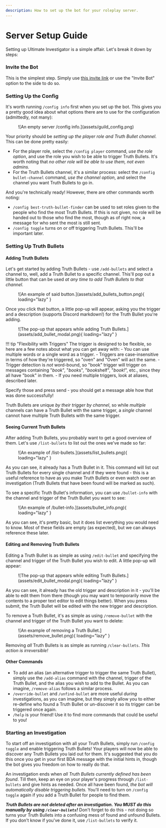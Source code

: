 ```yaml
---
description: How to set up the bot for your roleplay server.
---
```


# Server Setup Guide

Setting up Ultimate Investigator is a simple affair. Let's break it down by steps:

### Invite the Bot

This is the simplest step. Simply use [this invite link](https://discord.com/api/oauth2/authorize?client_id=843994199187914753&permissions=532576332864&scope=bot%20applications.commands) or use the "Invite Bot" option to the side to do so.

### Setting Up the Config

It's worth running `/config info` first when you set up the bot. This gives you a pretty good idea about what options there are to use for the configuration (admittedly, not many):

<figure markdown>
  ![An empty server /config info.](assets/guild_config.png)
</figure>

Your priority should be _setting up the player role and Truth Bullet channel._ This can be done pretty easily:

* For the player role, select the `/config player` command, _use the role option_, and use the role you wish to be able to trigger Truth Bullets. It's worth noting that _no other role will be able to use them, not even admins._
* For the Truth Bullets channel, it's a similar process: select the `/config bullet-channel` command, _use the channel option_, and select the channel you want Truth Bullets to go in.

And you're technically ready! However, there are other commands worth noting:

* `/config best-truth-bullet-finder` can be used to set roles given to the people who find the most Truth Bullets. If this is not given, no role will be handed out to those who find the most, though as of right now, a message for who sent the most is still sent.
* `/config toggle` turns on or off triggering Truth Bullets. This'll be important later.

### Setting Up Truth Bullets

#### Adding Truth Bullets

Let's get started by adding Truth Bullets - use `/add-bullets` and select a channel to, well, add a Truth Bullet to a specific channel. This'll pop out a little button that can be used _at any time to add Truth Bullets to that channel._

<figure markdown>
  ![An example of said button.](assets/add_bullets_button.png){ loading="lazy" }
</figure>

Once you click that button, a little pop-up will appear, asking you the trigger and a description (supports Discord markdown!) for the Truth Bullet you're adding.

<figure markdown>
  ![The pop-up that appears while adding Truth Bullets.](assets/add_bullet_modal.png){ loading="lazy" }
</figure>

!!! tip "Flexibility with Triggers"
    The trigger is designed to be flexible, so here are a few notes about what you can get away with:
    - You can use multiple words or a single word as a trigger.
    - Triggers are case-insensitive in terms of how they're triggered, so "oven" and "Oven" will act the same.
    - Trigger detection is _not_ word-bound, so "book" trigger will trigger on messages containing "*book*", "*book*s", "*book*shelf", "*book*!", etc., since they all have "book" in them.
    - If you need multiple triggers, look at aliases, described later.

Specify those and press send - you should get a message able how that was done successfully!

Truth Bullets are unique _by their trigger by channel_, so while *multiple* channels can have a Truth Bullet with the same trigger, a *single* channel cannot have multiple Truth Bullets with the same trigger.

#### Seeing Current Truth Bullets

After adding Truth Bullets, you probably want to get a good overview of them. Let's use `/list-bullets` to list out the ones we've made so far:

<figure markdown>
  ![An example of /list-bullets.](assets/list_bullets.png){ loading="lazy" }
</figure>

As you can see, it already has a Truth Bullet in it. This command will list out Truth Bullets for every single channel and if they were found - this is a useful reference to have as you make Truth Bullets or even watch over an investigation (Truth Bullets that have been found will be marked as such).

To see a specific Truth Bullet's information, you can use `/bullet-info` with the channel and trigger of the Truth Bullet you want to see:

<figure markdown>
  ![An example of /bullet-info.](assets/bullet_info.png){ loading="lazy" }
</figure>

As you can see, it's pretty basic, but it does list everything you would need to know. Most of these fields are empty (as expected), but we can always reference these later.

#### Editing and Removing Truth Bullets

Editing a Truth Bullet is as simple as using `/edit-bullet` and specifying the channel and trigger of the Truth Bullet you wish to edit. A little pop-up will appear:

<figure markdown>
  ![The pop-up that appears while editing Truth Bullets.](assets/edit_bullet_modal.png){ loading="lazy" }
</figure>

As you can see, it already has the old trigger and description in it - you'll be able to edit them from there (though you may want to temporarily move the contents to a proper text editor to edit things better). When you press submit, the Truth Bullet will be edited with the new trigger and description.

To remove a Truth Bullet, it's as simple as using `/remove-bullet` with the channel and trigger of the Truth Bullet you want to delete:

<figure markdown>
  ![An example of removing a Truth Bullet.](assets/remove_bullet.png){ loading="lazy" }
</figure>

Removing _all_ Truth Bullets is as simple as running `/clear-bullets`. _This action is irreversible!_

#### Other Commands

* To add an alias (an alternative trigger to trigger the same Truth Bullet), simply use the `/add-alias` command with the channel, trigger of the Truth Bullet, and the alias you wish to add to the Bullet. As you can imagine, `/remove-alias` follows a similar process.
* `/override-bullet` and `/unfind-bullet` are more useful _during_ investigations, as you can imagine, but they simply allow you to either re-define who found a Truth Bullet or un-discover it so its trigger can be triggered once again.
* `/help` is your friend! Use it to find more commands that could be useful to you!

### Starting an Investigation

To start off an investigation with all your Truth Bullets, simply run `/config toggle` and enable triggering Truth Bullets! Your players will now be able to discover any Truth Bullets you laid out for them. It's suggested that you do this once you get in your first BDA message with the initial hints in, though the bot gives you freedom on how to really do that.

An investigation ends when _all Truth Bullets currently defined has been found_. Till then, keep an eye on your player's progress through `/list-bullets` and give hints as needed. Once all have been found, _the bot will automatically disable triggering bullets._ You'll need to turn on `/config toggle` again if you add a Truth Bullet for people to find them.

_**Truth Bullets are not deleted after an investigation. You MUST do this manually by using `/clear-bullets`!**_  Don't forget to do this - not doing so turns your Truth Bullets into a confusing mess of found and unfound Bullets. If you don't know if you've done it, use `/list-bullets` to verify it.
